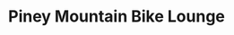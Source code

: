 ---
title: "Piney Mountain Bike Lounge"
url: /greenville/piney-mountain-bike-lounge/
shop: Fahrrad
---